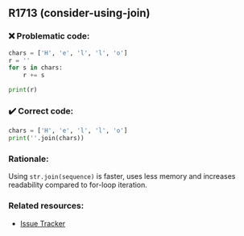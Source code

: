 ## R1713 (consider-using-join)

### :x: Problematic code:

```python
chars = ['H', 'e', 'l', 'l', 'o']
r = ''
for s in chars:
    r += s

print(r)
```

### :heavy_check_mark: Correct code:

```python
chars = ['H', 'e', 'l', 'l', 'o']
print(''.join(chars))
```

### Rationale:

Using `str.join(sequence)` is faster, uses less memory and increases
readability compared to for-loop iteration.

### Related resources:

- [Issue Tracker](https://github.com/PyCQA/pylint/issues?q=is%3Aissue+%22consider-using-join%22+OR+%22R1713%22)

